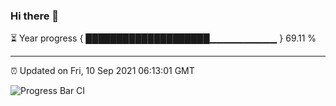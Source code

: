 ### Hi there 👋

⏳ Year progress { ████████████████████▁▁▁▁▁▁▁▁▁▁ } 69.11 %

---

⏰ Updated on Fri, 10 Sep 2021 06:13:01 GMT

![Progress Bar CI](https://github.com/liununu/liununu/workflows/Progress%20Bar%20CI/badge.svg)
